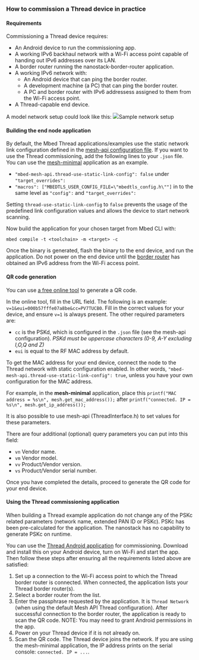 <h3 id="thread-commissioning">How to commission a Thread device in practice</h3>

#### Requirements

Commissioning a Thread device requires:

- An Android device to run the commissioning app.
- A working IPv6 backhaul network with a Wi-Fi access point capable of handing out IPv6 addresses over its LAN.
- A border router running the nanostack-border-router application.
- A working IPv6 network with:
  - An Android device that can ping the border router.
  - A development machine (a PC) that can ping the border router.
  - A PC and border router with IPv6 addressess assigned to them from the Wi-Fi access point.
- A Thread-capable end device.

A model network setup could look like this:
<span class="images">![](https://s3-us-west-2.amazonaws.com/mbed-os-docs-images/Thread_network_setup.PNG)<span>Sample network setup</span></span>

#### Building the end node application

By default, the Mbed Thread applications/examples use the static network link configuration defined in the [mesh-api configuration file](https://github.com/ARMmbed/mbed-os/blob/master/features/nanostack/FEATURE_NANOSTACK/mbed-mesh-api/mbed_lib.json). If you want to use the Thread commissioning, add the following lines to your `.json` file. You can use the [mesh-minimal](https://github.com/ARMmbed/mbed-os-example-mesh-minimal) application as an example.

- `"mbed-mesh-api.thread-use-static-link-config": false` under `"target_overrides":`
- `"macros": ["MBEDTLS_USER_CONFIG_FILE=\"mbedtls_config.h\""]` in to the same level as `"config":` and `"target_overrides":`

Setting `thread-use-static-link-config` to `false` prevents the usage of the predefined link configuration values and allows the device to start network scanning.

Now build the application for your chosen target from Mbed CLI with:

`mbed compile -t <toolchain> -m <target> -c`

Once the binary is generated, flash the binary to the end device, and run the application. Do not power on the end device until the [border router](https://github.com/ARMmbed/nanostack-border-router) has obtained an IPv6 address from the Wi-Fi access point.

#### QR code generation

You can use [a free online tool](http://www.qr-code-generator.com/) to generate a QR code.

In the online tool, fill in the URL field. The following is an example: `v=1&eui=000b57fffe07a8be&cc=PV7TUCB0`. Fill in the correct values for your device, and ensure `v=1` is always present. The other required parameters are:

- `cc` is the PSKd, which is configured in the `.json` file (see the mesh-api configuration). *PSKd must be uppercase characters (0-9, A-Y excluding I,O,Q and Z)*
- `eui` is equal to the RF MAC address by default.

To get the MAC address for your end device, connect the node to the Thread network with static configuration enabled. In other words, `"mbed-mesh-api.thread-use-static-link-config": true`, unless you have your own configuration for the MAC address.

For example, in the **mesh-minimal** application, place this `printf("MAC address = %s\n", mesh.get_mac_address());` after `printf("connected. IP = %s\n", mesh.get_ip_address());`

It is also possible to use mesh-api (ThreadInterface.h) to set values for these parameters.

There are four additional (optional) query parameters you can put into this field:

- `vn`    Vendor name.
- `vm`    Vendor model.
- `vv`    Product/Vendor version.
- `vs`    Product/Vendor serial number.

Once you have completed the details, proceed to generate the QR code for your end device.

#### Using the Thread commissioning application

When building a Thread example application do not change any of the PSKc related parameters (network name, extended PAN ID or PSKc). PSKc has been pre-calculated for the application. The nanostack has no capability to generate PSKc on runtime.


You can use the [Thread Android application](https://play.google.com/store/apps/details?id=org.threadgroup.commissioner) for commissioning. Download and install this on your Android device, turn on Wi-Fi and start the app. Then follow these steps after ensuring all the requirements listed above are satisfied:

1. Set up a connection to the Wi-Fi access point to which the Thread border router is connected. When connected, the application lists your Thread border router(s).
2. Select a border router from the list.
3. Enter the passphrase requested by the application. It is `Thread Network` (when using the default Mesh API Thread configuration). After successful connection to the border router, the application is ready to scan the QR code. NOTE: You may need to grant Android permissions in the app.
4. Power on your Thread device if it is not already on.
5. Scan the QR code. The Thread device joins the network. If you are using the mesh-minimal application, the IP address prints on the serial console: `connected. IP = ...`.
